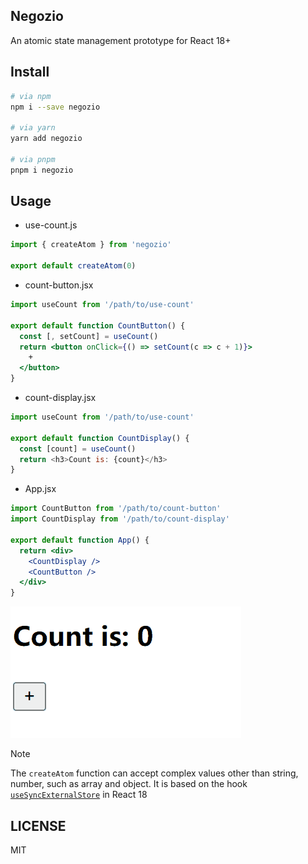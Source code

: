 ## Negozio

An atomic state management prototype for React 18+

## Install

```sh
# via npm
npm i --save negozio

# via yarn
yarn add negozio

# via pnpm
pnpm i negozio
```

## Usage

* use-count.js

```js
import { createAtom } from 'negozio'

export default createAtom(0)
```

* count-button.jsx

```jsx
import useCount from '/path/to/use-count'

export default function CountButton() {
  const [, setCount] = useCount()
  return <button onClick={() => setCount(c => c + 1)}>
    +
  </button>
}
```

* count-display.jsx

```js
import useCount from '/path/to/use-count'

export default function CountDisplay() {
  const [count] = useCount()
  return <h3>Count is: {count}</h3>
}
```

* App.jsx

```jsx
import CountButton from '/path/to/count-button'
import CountDisplay from '/path/to/count-display'

export default function App() {
  return <div>
    <CountDisplay />
    <CountButton />
  </div>
}
```

![Count Gif](magasin-count.gif)

> [!NOTE]
> The `createAtom` function can accept complex values other than string, number, such as array and object.
> It is based on the hook [`useSyncExternalStore`](https://react.dev/reference/react/useSyncExternalStore) in React 18

## LICENSE

MIT

